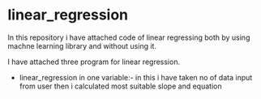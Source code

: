 # linear_regression
In this repository i have attached code of linear regressing both by using machne learning library and without using it.

I have attached three program for linear regression. 
* linear_regression in one variable:- in this i have taken no of data input from user then i calculated most suitable slope and equation

